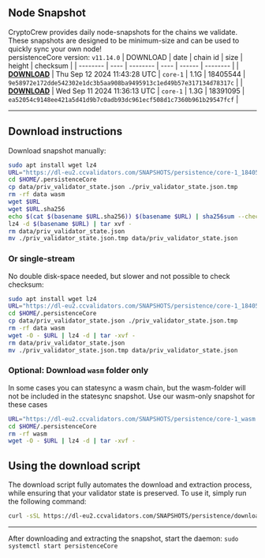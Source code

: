 ## Node Snapshot
CryptoCrew provides daily node-snapshots for the chains we validate. These snapshots are designed to be minimum-size and can be used to quickly sync your own node!  
persistenceCore version: `v11.14.0`
| DOWNLOAD | date | chain id | size | height | checksum |
| -------- | ---- | -------- | ---- | ------ | -------- |
| **[DOWNLOAD](https://dl-eu2.ccvalidators.com/SNAPSHOTS/persistence/core-1_18405544.tar.lz4)** | Thu Sep 12 2024 11:43:28 UTC | `core-1` | 1.1G | 18405544 | `9e58972e172dde542302e1dc3b5aa908ba9495913c1ed49b57e317134d78317c` |
| **[DOWNLOAD](https://dl-eu2.ccvalidators.com/SNAPSHOTS/persistence/core-1_18391095.tar.lz4)** | Wed Sep 11 2024 11:36:13 UTC | `core-1` | 1.3G | 18391095 | `ea52054c9148ee421a5d41d9b7c0adb93dc961ecf508d1c7360b961b29547fcf` |

---

## Download instructions
Download snapshot manually:
```sh
sudo apt install wget lz4
URL="https://dl-eu2.ccvalidators.com/SNAPSHOTS/persistence/core-1_18405544.tar.lz4"
cd $HOME/.persistenceCore
cp data/priv_validator_state.json ./priv_validator_state.json.tmp
rm -rf data wasm
wget $URL
wget $URL.sha256
echo $(cat $(basename $URL.sha256)) $(basename $URL) | sha256sum --check
lz4 -d $(basename $URL) | tar xvf -
rm data/priv_validator_state.json
mv ./priv_validator_state.json.tmp data/priv_validator_state.json
```

### Or single-stream
No double disk-space needed, but slower and not possible to check checksum:
```sh
sudo apt install wget lz4
URL="https://dl-eu2.ccvalidators.com/SNAPSHOTS/persistence/core-1_18405544.tar.lz4"
cd $HOME/.persistenceCore
cp data/priv_validator_state.json ./priv_validator_state.json.tmp
rm -rf data wasm
wget -O - $URL | lz4 -d | tar -xvf -
rm data/priv_validator_state.json
mv ./priv_validator_state.json.tmp data/priv_validator_state.json
```

### Optional: Download `wasm` folder only
In some cases you can statesync a wasm chain, but the wasm-folder will not be included in the statesync snapshot. Use our wasm-only snapshot for these cases
```sh
URL="https://dl-eu2.ccvalidators.com/SNAPSHOTS/persistence/core-1_wasm.tar.lz4"
cd $HOME/.persistenceCore
rm -rf wasm
wget -O - $URL | lz4 -d | tar -xvf -
```



## Using the download script

The download script fully automates the download and extraction process, while ensuring that your validator state is preserved. To use it, simply run the following command:
```sh
curl -sSL https://dl-eu2.ccvalidators.com/SNAPSHOTS/persistence/download_snapshot.sh | bash
```
---

After downloading and extracting the snapshot, start the daemon: `sudo systemctl start persistenceCore`

